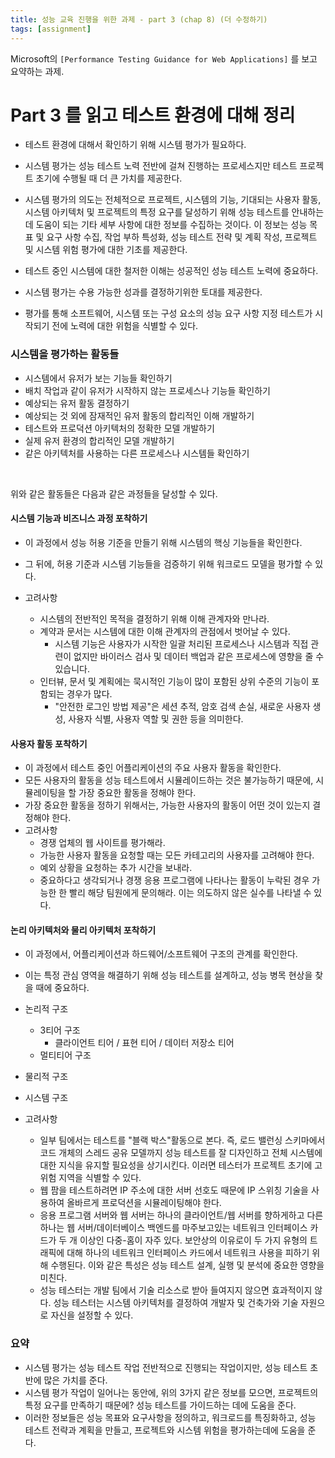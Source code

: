 ```yaml
---
title: 성능 교육 진행을 위한 과제 - part 3 (chap 8) (더 수정하기)
tags: [assignment]
---
```


Microsoft의 `[Performance Testing Guidance for Web Applications]` 를 보고 요약하는 과제.

# Part 3 를 읽고 테스트 환경에 대해 정리

- 테스트 환경에 대해서 확인하기 위해 시스템 평가가 필요하다.
- 시스템 평가는 성능 테스트 노력 전반에 걸쳐 진행하는 프로세스지만 테스트 프로젝트 초기에 수행될 때 더 큰 가치를 제공한다.
- 시스템 평가의 의도는 전체적으로 프로젝트, 시스템의 기능, 기대되는 사용자 활동, 시스템 아키텍처 및 프로젝트의 특정 요구를 달성하기 위해 성능 테스트를 안내하는 데 도움이 되는 기타 세부 사항에 대한 정보를 수집하는 것이다. 이 정보는 성능 목표 및 요구 사항 수집, 작업 부하 특성화, 성능 테스트 전략 및 계획 작성, 프로젝트 및 시스템 위험 평가에 대한 기초를 제공한다.

- 테스트 중인 시스템에 대한 철저한 이해는 성공적인 성능 테스트 노력에 중요하다.
- 시스템 평가는 수용 가능한 성과를 결정하기위한 토대를 제공한다.
- 평가를 통해 소프트웨어, 시스템 또는 구성 요소의 성능 요구 사항 지정 테스트가 시작되기 전에 노력에 대한 위험을 식별할 수 있다.

### 시스템을 평가하는 활동들
- 시스템에서 유저가 보는 기능들 확인하기
- 배치 작업과 같이 유저가 시작하지 않는 프로세스나 기능들 확인하기
- 예상되는 유저 활동 결정하기
- 예상되는 것 외에 잠재적인 유저 활동의 합리적인 이해 개발하기
- 테스트와 프로덕션 아키텍처의 정확한 모델 개발하기
- 실제 유저 환경의 합리적인 모델 개발하기
- 같은 아키텍처를 사용하는 다른 프로세스나 시스템들 확인하기

<br>

위와 같은 활동들은 다음과 같은 과정들을 달성할 수 있다.
#### 시스템 기능과 비즈니스 과정 포착하기
- 이 과정에서 성능 허용 기준을 만들기 위해 시스템의 핵싱 기능들을 확인한다.
- 그 뒤에, 허용 기준과 시스템 기능들을 검증하기 위해 워크로드 모델을 평가할 수 있다.

- 고려사항
  - 시스템의 전반적인 목적을 결정하기 위해 이해 관계자와 만나라.
  - 계약과 문서는 시스템에 대한 이해 관계자의 관점에서 벗어날 수 있다.
    - 시스템 기능은 사용자가 시작한 일괄 처리된 프로세스나 시스템과 직접 관련이 없지만 바이러스 검사 및 데이터 백업과 같은 프로세스에 영향을 줄 수 있습니다.
  - 인터뷰, 문서 및 계획에는 묵시적인 기능이 많이 포함된 상위 수준의 기능이 포함되는 경우가 많다.
    - "안전한 로그인 방법 제공"은 세션 추적, 암호 검색 손실, 새로운 사용자 생성, 사용자 식별, 사용자 역할 및 권한 등을 의미한다.
#### 사용자 활동 포착하기
- 이 과정에서 테스트 중인 어플리케이션의 주요 사용자 활동을 확인한다.
- 모든 사용자의 활동을 성능 테스트에서 시뮬레이드하는 것은 불가능하기 때문에, 시뮬레이팅을 할 가장 중요한 활동을 정해야 한다.
- 가장 중요한 활동을 정하기 위해서는, 가능한 사용자의 활동이 어떤 것이 있는지 결정해야 한다.
- 고려사항
  - 경쟁 업체의 웹 사이트를 평가해라.
  - 가능한 사용자 활동을 요청할 때는 모든 카테고리의 사용자를 고려해야 한다.
  - 예외 상황을 요청하는 추가 시간을 보내라.
  - 중요하다고 생각되거나 경쟁 응용 프로그램에 나타나는 활동이 누락된 경우 가능한 한 빨리 해당 팀원에게 문의해라. 이는 의도하지 않은 실수를 나타낼 수 있다.

#### 논리 아키텍처와 물리 아키텍처 포착하기
- 이 과정에서, 어플리케이션과 하드웨어/소프트웨어 구조의 관계를 확인한다.
- 이는 특정 관심 영역을 해결하기 위해 성능 테스트를 설계하고, 성능 병목 현상을 찾을 때에 중요하다.

- 논리적 구조
  - 3티어 구조
    - 클라이언트 티어 / 표현 티어 / 데이터 저장소 티어
  - 멀티티어 구조
- 물리적 구조
- 시스템 구조

- 고려사항
  - 일부 팀에서는 테스트를 "블랙 박스"활동으로 본다. 즉, 로드 밸런싱 스키마에서 코드 개체의 스레드 공유 모델까지 성능 테스트를 잘 디자인하고 전체 시스템에 대한 지식을 유지할 필요성을 상기시킨다. 이러면 테스터가 프로젝트 초기에 고위험 지역을 식별할 수 있다.
  - 웹 팜을 테스트하려면 IP 주소에 대한 서버 선호도 때문에 IP 스위칭 기술을 사용하여 올바르게 프로덕션을 시뮬레이팅해야 한다.
  - 응용 프로그램 서버와 웹 서버는 하나의 클라이언트/웹 서버를 향하게하고 다른 하나는 웹 서버/데이터베이스 백엔드를 마주보고있는 네트워크 인터페이스 카드가 두 개 이상인 다중-홈이 자주 있다. 보안상의 이유로이 두 가지 유형의 트래픽에 대해 하나의 네트워크 인터페이스 카드에서 네트워크 사용을 피하기 위해 수행된다. 이와 같은 특성은 성능 테스트 설계, 실행 및 분석에 중요한 영향을 미친다.
  - 성능 테스터는 개발 팀에서 기술 리소스로 받아 들여지지 않으면 효과적이지 않다. 성능 테스터는 시스템 아키텍처를 결정하여 개발자 및 건축가와 기술 자원으로 자신을 설정할 수 있다.


### 요약
- 시스템 평가는 성능 테스트 작업 전반적으로 진행되는 작업이지만, 성능 테스트 초반에 많은 가치를 준다.
- 시스템 평가 작업이 일어나는 동안에, 위의 3가지 같은 정보를 모으면, 프로젝트의 특정 요구를 만족하기 때문에? 성능 테스트를 가이드하는 데에 도움을 준다.
- 이러한 정보들은 성능 목표와 요구사항을 정의하고, 워크로드를 특징화하고, 성능 테스트 전략과 계획을 만들고, 프로젝트와 시스템 위험을 평가하는데에 도움을 준다.
